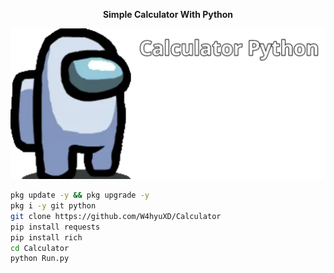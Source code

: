 <p align="center"> <b>Simple Calculator With Python</b></p>

<img src="Img/Cal.png"></img>

```bash
pkg update -y && pkg upgrade -y
pkg i -y git python
git clone https://github.com/W4hyuXD/Calculator
pip install requests
pip install rich
cd Calculator
python Run.py
```
